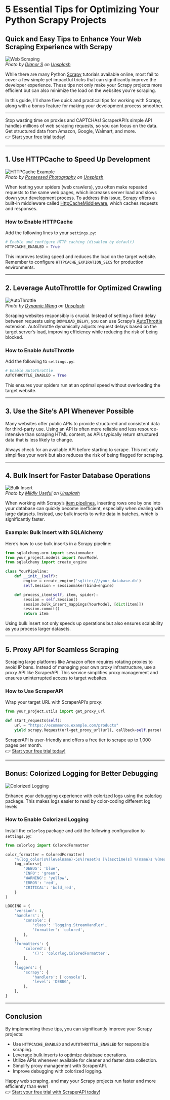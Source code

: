 
# 5 Essential Tips for Optimizing Your Python Scrapy Projects

## Quick and Easy Tips to Enhance Your Web Scraping Experience with Scrapy

![Web Scraping](https://cdn-images-1.readmedium.com/v2/resize:fit:800/0*irjNjFcKcZAJ7ZcJ)  
*Photo by [Dlanor S](https://unsplash.com/@dlanor_s) on [Unsplash](https://unsplash.com)*

While there are many Python [Scrapy](https://scrapy.org/) tutorials available online, most fail to cover a few simple yet impactful tricks that can significantly improve the developer experience. These tips not only make your Scrapy projects more efficient but can also minimize the load on the websites you’re scraping.

In this guide, I’ll share five quick and practical tips for working with Scrapy, along with a bonus feature for making your development process smoother.

---

Stop wasting time on proxies and CAPTCHAs! ScraperAPI’s simple API handles millions of web scraping requests, so you can focus on the data. Get structured data from Amazon, Google, Walmart, and more.  
👉 [Start your free trial today!](https://bit.ly/Scraperapi)

---

## 1. Use HTTPCache to Speed Up Development

![HTTPCache Example](https://cdn-images-1.readmedium.com/v2/resize:fit:800/0*oUEr2022tuKrbbJM)  
*Photo by [Possessed Photography](https://unsplash.com/@possessedphotography) on [Unsplash](https://unsplash.com)*

When testing your spiders (web crawlers), you often make repeated requests to the same web pages, which increases server load and slows down your development process. To address this issue, Scrapy offers a built-in middleware called [HttpCacheMiddleware](https://docs.scrapy.org/en/latest/topics/downloader-middleware.html#httpcache-middleware-settings), which caches requests and responses.

### How to Enable HTTPCache
Add the following lines to your `settings.py`:

```python
# Enable and configure HTTP caching (disabled by default)
HTTPCACHE_ENABLED = True
```

This improves testing speed and reduces the load on the target website. Remember to configure `HTTPCACHE_EXPIRATION_SECS` for production environments.

---

## 2. Leverage AutoThrottle for Optimized Crawling

![AutoThrottle](https://cdn-images-1.readmedium.com/v2/resize:fit:800/0*ZsHazvanCMKDIVrV)  
*Photo by [Dynamic Wang](https://unsplash.com/@dynamicwang) on [Unsplash](https://unsplash.com)*

Scraping websites responsibly is crucial. Instead of setting a fixed delay between requests using `DOWNLOAD_DELAY`, you can use Scrapy’s [AutoThrottle](http://doc.scrapy.org/en/latest/topics/autothrottle.html) extension. AutoThrottle dynamically adjusts request delays based on the target server’s load, improving efficiency while reducing the risk of being blocked.

### How to Enable AutoThrottle
Add the following to `settings.py`:

```python
# Enable AutoThrottle
AUTOTHROTTLE_ENABLED = True
```

This ensures your spiders run at an optimal speed without overloading the target website.

---

## 3. Use the Site’s API Whenever Possible

Many websites offer public APIs to provide structured and consistent data for third-party use. Using an API is often more reliable and less resource-intensive than scraping HTML content, as APIs typically return structured data that is less likely to change.

Always check for an available API before starting to scrape. This not only simplifies your work but also reduces the risk of being flagged for scraping.

---

## 4. Bulk Insert for Faster Database Operations

![Bulk Insert](https://cdn-images-1.readmedium.com/v2/resize:fit:800/0*lQlAiIt9kimPqN97)  
*Photo by [Mildly Useful](https://unsplash.com/@usefulcollective) on [Unsplash](https://unsplash.com)*

When working with Scrapy’s [item pipelines](https://docs.scrapy.org/en/latest/topics/item-pipeline.html), inserting rows one by one into your database can quickly become inefficient, especially when dealing with large datasets. Instead, use bulk inserts to write data in batches, which is significantly faster.

### Example: Bulk Insert with SQLAlchemy
Here’s how to use bulk inserts in a Scrapy pipeline:

```python
from sqlalchemy.orm import sessionmaker
from your_project.models import YourModel
from sqlalchemy import create_engine

class YourPipeline:
    def __init__(self):
        engine = create_engine('sqlite:///your_database.db')
        self.Session = sessionmaker(bind=engine)

    def process_item(self, item, spider):
        session = self.Session()
        session.bulk_insert_mappings(YourModel, [dict(item)])
        session.commit()
        return item
```

Using bulk insert not only speeds up operations but also ensures scalability as you process larger datasets.

---

## 5. Proxy API for Seamless Scraping

Scraping large platforms like Amazon often requires rotating proxies to avoid IP bans. Instead of managing your own proxy infrastructure, use a proxy API like ScraperAPI. This service simplifies proxy management and ensures uninterrupted access to target websites.

### How to Use ScraperAPI
Wrap your target URL with ScraperAPI’s proxy:

```python
from your_project.utils import get_proxy_url

def start_requests(self):
    url = "https://ecommerce.example.com/products"
    yield scrapy.Request(url=get_proxy_url(url), callback=self.parse)
```

ScraperAPI is user-friendly and offers a free tier to scrape up to 1,000 pages per month.  
👉 [Start your free trial today!](https://bit.ly/Scraperapi)

---

## Bonus: Colorized Logging for Better Debugging

![Colorized Logging](https://cdn-images-1.readmedium.com/v2/resize:fit:800/1*oVU20huU_7gISg7i0RhDlw.png)

Enhance your debugging experience with colorized logs using the [colorlog](https://github.com/borntyping/python-colorlog) package. This makes logs easier to read by color-coding different log levels.

### How to Enable Colorized Logging
Install the `colorlog` package and add the following configuration to `settings.py`:

```python
from colorlog import ColoredFormatter

color_formatter = ColoredFormatter(
    '%(log_color)s%(levelname)-5s%(reset)s [%(asctime)s] %(name)s %(message)s',
    log_colors={
        'DEBUG': 'blue',
        'INFO': 'green',
        'WARNING': 'yellow',
        'ERROR': 'red',
        'CRITICAL': 'bold_red',
    }
)

LOGGING = {
    'version': 1,
    'handlers': {
        'console': {
            'class': 'logging.StreamHandler',
            'formatter': 'colored',
        },
    },
    'formatters': {
        'colored': {
            '()': 'colorlog.ColoredFormatter',
        },
    },
    'loggers': {
        'scrapy': {
            'handlers': ['console'],
            'level': 'DEBUG',
        },
    },
}
```

---

## Conclusion

By implementing these tips, you can significantly improve your Scrapy projects:

- Use `HTTPCACHE_ENABLED` and `AUTOTHROTTLE_ENABLED` for responsible scraping.
- Leverage bulk inserts to optimize database operations.
- Utilize APIs whenever available for cleaner and faster data collection.
- Simplify proxy management with ScraperAPI.
- Improve debugging with colorized logging.

Happy web scraping, and may your Scrapy projects run faster and more efficiently than ever!  
👉 [Start your free trial with ScraperAPI today!](https://bit.ly/Scraperapi)
